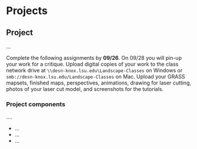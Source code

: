 # Projects

## Project
...

Complete the following assignments by **09/26**.
On 09/28 you will pin-up your work for a critique.
Upload digital copies of your work to the class network drive
at `\\desn-knox.lsu.edu\Landscape-Classes` on Windows
or `smb://desn-knox.lsu.edu/Landscape-Classes` on Mac.
Upload your GRASS mapsets, finished maps, perspectives, animations,
drawing for laser cutting, photos of your laser cut model,
and screenshots for the tutorials.

### Project components
....
* ...
* ...
* ...
